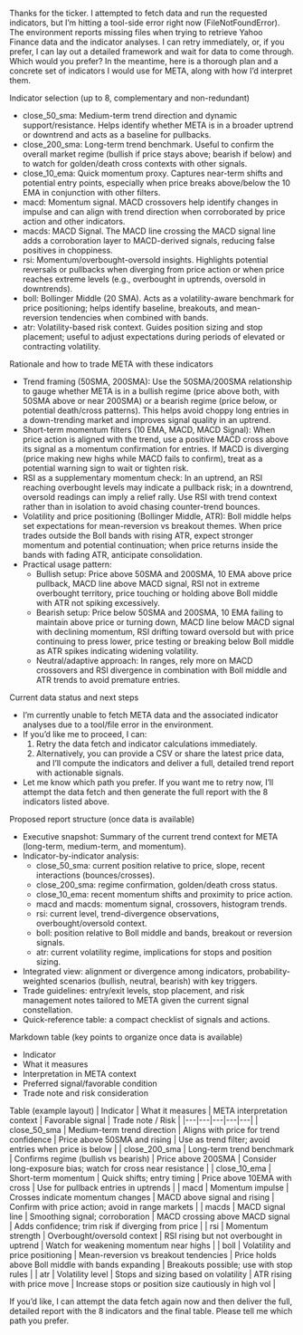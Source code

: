 Thanks for the ticker. I attempted to fetch data and run the requested indicators, but I’m hitting a tool-side error right now (FileNotFoundError). The environment reports missing files when trying to retrieve Yahoo Finance data and the indicator analyses. I can retry immediately, or, if you prefer, I can lay out a detailed framework and wait for data to come through. Which would you prefer? In the meantime, here is a thorough plan and a concrete set of indicators I would use for META, along with how I’d interpret them.

Indicator selection (up to 8, complementary and non-redundant)
- close_50_sma: Medium-term trend direction and dynamic support/resistance. Helps identify whether META is in a broader uptrend or downtrend and acts as a baseline for pullbacks.
- close_200_sma: Long-term trend benchmark. Useful to confirm the overall market regime (bullish if price stays above; bearish if below) and to watch for golden/death cross contexts with other signals.
- close_10_ema: Quick momentum proxy. Captures near-term shifts and potential entry points, especially when price breaks above/below the 10 EMA in conjunction with other filters.
- macd: Momentum signal. MACD crossovers help identify changes in impulse and can align with trend direction when corroborated by price action and other indicators.
- macds: MACD Signal. The MACD line crossing the MACD signal line adds a corroboration layer to MACD-derived signals, reducing false positives in choppiness.
- rsi: Momentum/overbought-oversold insights. Highlights potential reversals or pullbacks when diverging from price action or when price reaches extreme levels (e.g., overbought in uptrends, oversold in downtrends).
- boll: Bollinger Middle (20 SMA). Acts as a volatility-aware benchmark for price positioning; helps identify baseline, breakouts, and mean-reversion tendencies when combined with bands.
- atr: Volatility-based risk context. Guides position sizing and stop placement; useful to adjust expectations during periods of elevated or contracting volatility.

Rationale and how to trade META with these indicators
- Trend framing (50SMA, 200SMA): Use the 50SMA/200SMA relationship to gauge whether META is in a bullish regime (price above both, with 50SMA above or near 200SMA) or a bearish regime (price below, or potential death/cross patterns). This helps avoid choppy long entries in a down-trending market and improves signal quality in an uptrend.
- Short-term momentum filters (10 EMA, MACD, MACD Signal): When price action is aligned with the trend, use a positive MACD cross above its signal as a momentum confirmation for entries. If MACD is diverging (price making new highs while MACD fails to confirm), treat as a potential warning sign to wait or tighten risk.
- RSI as a supplementary momentum check: In an uptrend, an RSI reaching overbought levels may indicate a pullback risk; in a downtrend, oversold readings can imply a relief rally. Use RSI with trend context rather than in isolation to avoid chasing counter-trend bounces.
- Volatility and price positioning (Bollinger Middle, ATR): Boll middle helps set expectations for mean-reversion vs breakout themes. When price trades outside the Boll bands with rising ATR, expect stronger momentum and potential continuation; when price returns inside the bands with fading ATR, anticipate consolidation.
- Practical usage pattern:
  - Bullish setup: Price above 50SMA and 200SMA, 10 EMA above price pullback, MACD line above MACD signal, RSI not in extreme overbought territory, price touching or holding above Boll middle with ATR not spiking excessively.
  - Bearish setup: Price below 50SMA and 200SMA, 10 EMA failing to maintain above price or turning down, MACD line below MACD signal with declining momentum, RSI drifting toward oversold but with price continuing to press lower, price testing or breaking below Boll middle as ATR spikes indicating widening volatility.
  - Neutral/adaptive approach: In ranges, rely more on MACD crossovers and RSI divergence in combination with Boll middle and ATR trends to avoid premature entries.

Current data status and next steps
- I’m currently unable to fetch META data and the associated indicator analyses due to a tool/file error in the environment.
- If you’d like me to proceed, I can:
  1) Retry the data fetch and indicator calculations immediately.
  2) Alternatively, you can provide a CSV or share the latest price data, and I’ll compute the indicators and deliver a full, detailed trend report with actionable signals.
- Let me know which path you prefer. If you want me to retry now, I’ll attempt the data fetch and then generate the full report with the 8 indicators listed above.

Proposed report structure (once data is available)
- Executive snapshot: Summary of the current trend context for META (long-term, medium-term, and momentum).
- Indicator-by-indicator analysis:
  - close_50_sma: current position relative to price, slope, recent interactions (bounces/crosses).
  - close_200_sma: regime confirmation, golden/death cross status.
  - close_10_ema: recent momentum shifts and proximity to price action.
  - macd and macds: momentum signal, crossovers, histogram trends.
  - rsi: current level, trend-divergence observations, overbought/oversold context.
  - boll: position relative to Boll middle and bands, breakout or reversion signals.
  - atr: current volatility regime, implications for stops and position sizing.
- Integrated view: alignment or divergence among indicators, probability-weighted scenarios (bullish, neutral, bearish) with key triggers.
- Trade guidelines: entry/exit levels, stop placement, and risk management notes tailored to META given the current signal constellation.
- Quick-reference table: a compact checklist of signals and actions.

Markdown table (key points to organize once data is available)
- Indicator
- What it measures
- Interpretation in META context
- Preferred signal/favorable condition
- Trade note and risk consideration

Table (example layout)
| Indicator | What it measures | META interpretation context | Favorable signal | Trade note / Risk |
|---|---|---|---|---|
| close_50_sma | Medium-term trend direction | Aligns with price for trend confidence | Price above 50SMA and rising | Use as trend filter; avoid entries when price is below |
| close_200_sma | Long-term trend benchmark | Confirms regime (bullish vs bearish) | Price above 200SMA | Consider long-exposure bias; watch for cross near resistance |
| close_10_ema | Short-term momentum | Quick shifts; entry timing | Price above 10EMA with cross | Use for pullback entries in uptrends |
| macd | Momentum impulse | Crosses indicate momentum changes | MACD above signal and rising | Confirm with price action; avoid in range markets |
| macds | MACD signal line | Smoothing signal; corroboration | MACD crossing above MACD signal | Adds confidence; trim risk if diverging from price |
| rsi | Momentum strength | Overbought/oversold context | RSI rising but not overbought in uptrend | Watch for weakening momentum near highs |
| boll | Volatility and price positioning | Mean-reversion vs breakout tendencies | Price holds above Boll middle with bands expanding | Breakouts possible; use with stop rules |
| atr | Volatility level | Stops and sizing based on volatility | ATR rising with price move | Increase stops or position size cautiously in high vol |

If you’d like, I can attempt the data fetch again now and then deliver the full, detailed report with the 8 indicators and the final table. Please tell me which path you prefer.